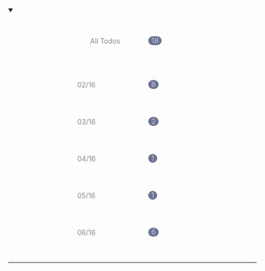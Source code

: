 <details class="alltodos" open>
  <summary>
    <dl>
      <dt><img src="all-todos.png" alt="list icon">All Todos</dt>
      <dd>18</dd>
    </dl>
  </summary>
      <dl>
        <dt class="highlight">02/16</dt>
        <dd class="highlight">8</dd>
        <dt>03/16</dt>
        <dd>2</dd>
        <dt>04/16</dt>
        <dd>1</dd>
        <dt>05/16</dt>
        <dd>1</dd>
        <dt>06/16</dt>
        <dd>6</dd>
      </dl>
</details>

<style>
.alltodos dt,
.alltodos dd {
  margin: 0;
  box-sizing: border-box;
  padding: 20px 0 20px 140px;
  /* display: inline-block; */
}
.alltodos dt {
  opacity: 0.5;
}
.alltodos dd {
  display: inline-block;
  position: relative;
  top: -38px;
  left: 284px;
  font-size: 15px;
  line-height: 18px;
  border-radius: 9px;
  background: #6b7292;
  color: #c4c7d3;
  padding: 0;
}
.alltodos dd:before {
  padding-left: 6px;
  content: "";
}
.alltodos dd:after {
  padding-left: 6px;
  content: "";
  /* content: " ";
  display: inline-block;
  line-height: 0px; */
}
</style>

---

